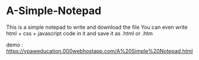 # A-Simple-Notepad

This is a simple notepad to write and download the file
You can even write html + css + javascript code in it and save it as .html or .htm

demo : https://vpaweducation.000webhostapp.com/A%20Simple%20Notepad.html
